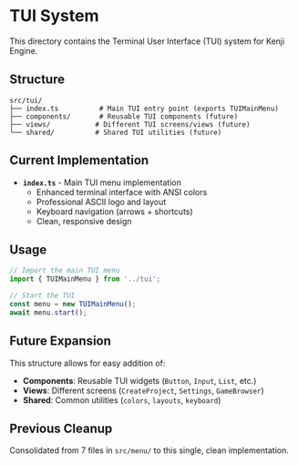 # TUI System

This directory contains the Terminal User Interface (TUI) system for Kenji Engine.

## Structure

```
src/tui/
├── index.ts          # Main TUI entry point (exports TUIMainMenu)
├── components/       # Reusable TUI components (future)
├── views/           # Different TUI screens/views (future)
└── shared/          # Shared TUI utilities (future)
```

## Current Implementation

- **`index.ts`** - Main TUI menu implementation
  - Enhanced terminal interface with ANSI colors
  - Professional ASCII logo and layout  
  - Keyboard navigation (arrows + shortcuts)
  - Clean, responsive design

## Usage

```typescript
// Import the main TUI menu
import { TUIMainMenu } from '../tui';

// Start the TUI
const menu = new TUIMainMenu();
await menu.start();
```

## Future Expansion

This structure allows for easy addition of:

- **Components**: Reusable TUI widgets (`Button`, `Input`, `List`, etc.)
- **Views**: Different screens (`CreateProject`, `Settings`, `GameBrowser`)
- **Shared**: Common utilities (`colors`, `layouts`, `keyboard`)

## Previous Cleanup

Consolidated from 7 files in `src/menu/` to this single, clean implementation.